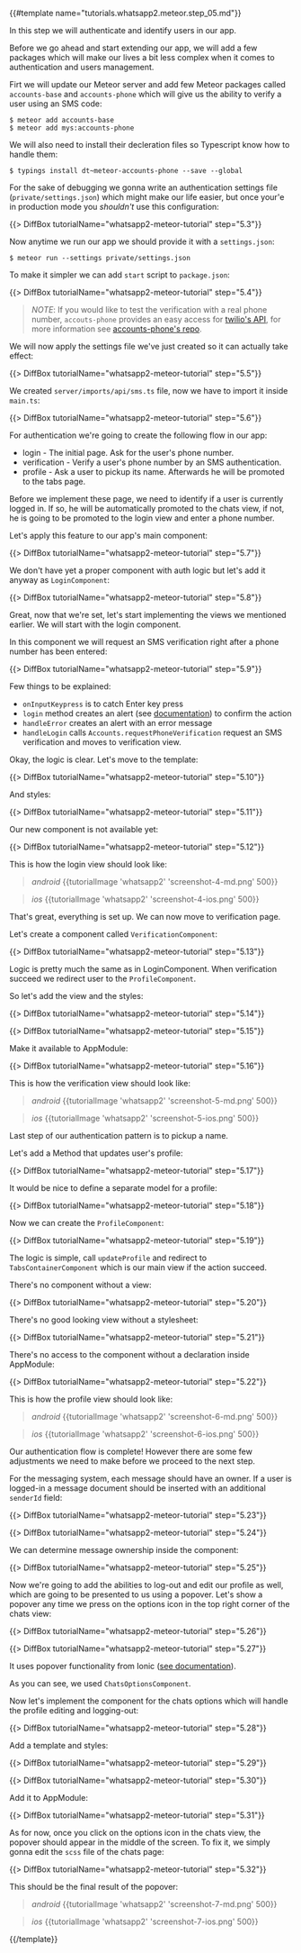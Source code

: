 {{#template name="tutorials.whatsapp2.meteor.step_05.md"}}

In this step we will authenticate and identify users in our app.

Before we go ahead and start extending our app, we will add a few packages which will make our lives a bit less complex when it comes to authentication and users management.

Firt we will update our Meteor server and add few Meteor packages called `accounts-base` and `accounts-phone` which will give us the ability to verify a user using an SMS code:

    $ meteor add accounts-base
    $ meteor add mys:accounts-phone

We will also need to install their decleration files so Typescript know how to handle them:

    $ typings install dt~meteor-accounts-phone --save --global

For the sake of debugging we gonna write an authentication settings file (`private/settings.json`) which might make our life easier, but once your'e in production mode you *shouldn't* use this configuration:

{{> DiffBox tutorialName="whatsapp2-meteor-tutorial" step="5.3"}}

Now anytime we run our app we should provide it with a `settings.json`:

    $ meteor run --settings private/settings.json

To make it simpler we can add `start` script to `package.json`:

{{> DiffBox tutorialName="whatsapp2-meteor-tutorial" step="5.4"}}

> *NOTE*: If you would like to test the verification with a real phone number, `accouts-phone` provides an easy access for [twilio's API](https://www.twilio.com/), for more information see [accounts-phone's repo](https://github.com/okland/accounts-phone).

We will now apply the settings file we've just created so it can actually take effect:

{{> DiffBox tutorialName="whatsapp2-meteor-tutorial" step="5.5"}}

We created `server/imports/api/sms.ts` file, now we have to import it inside `main.ts`:

{{> DiffBox tutorialName="whatsapp2-meteor-tutorial" step="5.6"}}

For authentication we're going to create the following flow in our app:

- login - The initial page. Ask for the user's phone number.
- verification - Verify a user's phone number by an SMS authentication.
- profile - Ask a user to pickup its name. Afterwards he will be promoted to the tabs page.

Before we implement these page, we need to identify if a user is currently logged in. If so, he will be automatically promoted to the chats view, if not, he is going to be promoted to the login view and enter a phone number.

Let's apply this feature to our app's main component:

{{> DiffBox tutorialName="whatsapp2-meteor-tutorial" step="5.7"}}

We don't have yet a proper component with auth logic but let's add it anyway as `LoginComponent`:

{{> DiffBox tutorialName="whatsapp2-meteor-tutorial" step="5.8"}}

Great, now that we're set, let's start implementing the views we mentioned earlier. We will start with the login component.

In this component we will request an SMS verification right after a phone number has been entered:

{{> DiffBox tutorialName="whatsapp2-meteor-tutorial" step="5.9"}}

Few things to be explained:

- `onInputKeypress` is to catch Enter key press
- `login` method creates an alert (see [documentation](http://ionicframework.com/docs/v2/components/#alert)) to confirm the action
- `handleError` creates an alert with an error message
- `handleLogin` calls `Accounts.requestPhoneVerification` request an SMS verification and moves to verification view.

Okay, the logic is clear. Let's move to the template:

{{> DiffBox tutorialName="whatsapp2-meteor-tutorial" step="5.10"}}

And styles:

{{> DiffBox tutorialName="whatsapp2-meteor-tutorial" step="5.11"}}

Our new component is not available yet:

{{> DiffBox tutorialName="whatsapp2-meteor-tutorial" step="5.12"}}

This is how the login view should look like:

> *android* {{tutorialImage 'whatsapp2' 'screenshot-4-md.png' 500}}

> *ios* {{tutorialImage 'whatsapp2' 'screenshot-4-ios.png' 500}}

That's great, everything is set up. We can now move to verification page.

Let's create a component called `VerificationComponent`:

{{> DiffBox tutorialName="whatsapp2-meteor-tutorial" step="5.13"}}

Logic is pretty much the same as in LoginComponent. When verification succeed we redirect user to the `ProfileComponent`.

So let's add the view and the styles:

{{> DiffBox tutorialName="whatsapp2-meteor-tutorial" step="5.14"}}

{{> DiffBox tutorialName="whatsapp2-meteor-tutorial" step="5.15"}}

Make it available to AppModule:

{{> DiffBox tutorialName="whatsapp2-meteor-tutorial" step="5.16"}}

This is how the verification view should look like:

> *android* {{tutorialImage 'whatsapp2' 'screenshot-5-md.png' 500}}

> *ios* {{tutorialImage 'whatsapp2' 'screenshot-5-ios.png' 500}}

Last step of our authentication pattern is to pickup a name.

Let's add a Method that updates user's profile:

{{> DiffBox tutorialName="whatsapp2-meteor-tutorial" step="5.17"}}


It would be nice to define a separate model for a profile:

{{> DiffBox tutorialName="whatsapp2-meteor-tutorial" step="5.18"}}

Now we can create the `ProfileComponent`:

{{> DiffBox tutorialName="whatsapp2-meteor-tutorial" step="5.19"}}

The logic is simple, call `updateProfile` and redirect to `TabsContainerComponent` which is our main view if the action succeed.

There's no component without a view:

{{> DiffBox tutorialName="whatsapp2-meteor-tutorial" step="5.20"}}

There's no good looking view without a stylesheet:

{{> DiffBox tutorialName="whatsapp2-meteor-tutorial" step="5.21"}}

There's no access to the component without a declaration inside AppModule:

{{> DiffBox tutorialName="whatsapp2-meteor-tutorial" step="5.22"}}

This is how the profile view should look like:

> *android* {{tutorialImage 'whatsapp2' 'screenshot-6-md.png' 500}}

> *ios* {{tutorialImage 'whatsapp2' 'screenshot-6-ios.png' 500}}

Our authentication flow is complete! However there are some few adjustments we need to make before we proceed to the next step.

For the messaging system, each message should have an owner. If a user is logged-in a message document should be inserted with an additional `senderId` field:

{{> DiffBox tutorialName="whatsapp2-meteor-tutorial" step="5.23"}}

{{> DiffBox tutorialName="whatsapp2-meteor-tutorial" step="5.24"}}

We can determine message ownership inside the component:

{{> DiffBox tutorialName="whatsapp2-meteor-tutorial" step="5.25"}}

Now we're going to add the abilities to log-out and edit our profile as well, which are going to be presented to us using a popover. 
Let's show a popover any time we press on the options icon in the top right corner of the chats view:

{{> DiffBox tutorialName="whatsapp2-meteor-tutorial" step="5.26"}}

{{> DiffBox tutorialName="whatsapp2-meteor-tutorial" step="5.27"}}

It uses popover functionality from Ionic ([see documentation](http://ionicframework.com/docs/v2/components/#popovers)).

As you can see, we used `ChatsOptionsComponent`.

Now let's implement the component for the chats options which will handle the profile editing and logging-out:

{{> DiffBox tutorialName="whatsapp2-meteor-tutorial" step="5.28"}}

Add a template and styles:

{{> DiffBox tutorialName="whatsapp2-meteor-tutorial" step="5.29"}}

{{> DiffBox tutorialName="whatsapp2-meteor-tutorial" step="5.30"}}

Add it to AppModule:

{{> DiffBox tutorialName="whatsapp2-meteor-tutorial" step="5.31"}}

As for now, once you click on the options icon in the chats view, the popover should appear in the middle of the screen. To fix it, we simply gonna edit the `scss` file of the chats page:

{{> DiffBox tutorialName="whatsapp2-meteor-tutorial" step="5.32"}}

This should be the final result of the popover:

> *android* {{tutorialImage 'whatsapp2' 'screenshot-7-md.png' 500}}

> *ios* {{tutorialImage 'whatsapp2' 'screenshot-7-ios.png' 500}}

{{/template}}